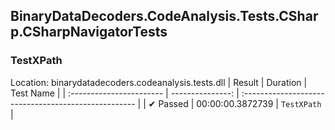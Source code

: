 ## BinaryDataDecoders.CodeAnalysis.Tests.CSharp.CSharpNavigatorTests

### TestXPath
 Location: binarydatadecoders.codeanalysis.tests.dll
| Result                   | Duration         | Test Name                                          |
| :----------------------- | ---------------: | :--------------------------------------------------- |
|  ✔ Passed               | 00:00:00.3872739 | `TestXPath                                         ` |

